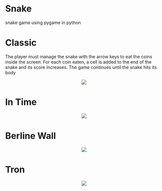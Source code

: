 # Snake
snake game using pygame in python

# Classic
The player must manage the snake with the arrow keys to eat the coins inside the screen. For each coin eaten, a cell is added to the end of the snake and its score increases. The game continues until the snake hits its body
<p align="center"><img src="https://user-images.githubusercontent.com/57006850/92823654-c9155b80-f3e2-11ea-9d86-cb619f7baae6.gif"/></img></p>

# In Time
<p align="center"><img src="https://user-images.githubusercontent.com/57006850/92824551-ce26da80-f3e3-11ea-9800-db90e254fa29.gif"/></img></p>

# Berline Wall
<p align="center"><img src="https://user-images.githubusercontent.com/57006850/92825654-0b3f9c80-f3e5-11ea-8855-6a4bed0f2140.gif"/></img></p>

# Tron
<p align="center"><img src="https://user-images.githubusercontent.com/57006850/92826281-c36d4500-f3e5-11ea-8f52-e6c7bccc27ca.gif"/></img></p>
